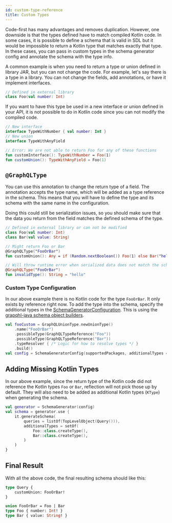 ```yaml
---
id: custom-type-reference
title: Custom Types
---
```


Code-first has many advantages and removes duplication. However, one downside is that the types defined have to match
compiled Kotlin code. In some cases, it is possible to define a schema that is valid in SDL but it would be impossible to
return a Kotlin type that matches exactly that type. In these cases, you can pass in custom types in the schema
generator config and annotate the schema with the type info.

A common example is when you need to return a type or union defined in library JAR, but you can not change the code.
For example, let's say there is a type in a library. You can not change the fields, add annotations, or have it implement interfaces.

```kotlin
// Defined in external library
class Foo(val number: Int)
```

If you want to have this type be used in a new interface or union defined in your API, it is not possible to do in Kotlin code
since you can not modify the compiled code.

```kotlin
// New interface
interface TypeWithNumber { val number: Int }
// New union
interface TypeWithAnyField

// Error: We are not able to return Foo for any of these functions
fun customInterface(): TypeWithNumber = Foo(1)
fun customUnion(): TypeWithAnyField = Foo(1)
```

## `@GraphQLType`
You can use this annotation to change the return type of a field. The annotation accepts the type name, which will be
added as a type reference in the schema. This means that you will have to define the type and its schema with the same name in the configuration.

Doing this could still be serialization issues, so you should make sure that the data you return from the field matches the defined schema of the type.

```kotlin
// Defined in external library or can not be modified
class Foo(val number: Int)
class Bar(val value: String)

// Might return Foo or Bar
@GraphQLType("FooOrBar")
fun customUnion(): Any = if (Random.nextBoolean()) Foo(1) else Bar("hello")

// Will throw runtime error when serialized data does not match the schema
@GraphQLType("FooOrBar")
fun invalidType(): String = "hello"
```

### Custom Type Configuration
In our above example there is no Kotlin code for the type `FooOrBar`. It only exists by reference right now.
To add the type into the schema, specify the additional types in the [SchemaGeneratorConfiguration](./generator-config).
This is using the [grapqhl-java schema object builders](https://www.graphql-java.com/documentation/schema#union).


```kotlin
val fooCustom = GraphQLUnionType.newUnionType()
    .name("FooOrBar")
    .possibleType(GraphQLTypeReference("Foo"))
    .possibleType(GraphQLTypeReference("Bar"))
    .typeResolver { /* Logic for how to resolve types */ }
    .build()
val config = SchemaGeneratorConfig(supportedPackages, additionalTypes = setOf(fooCustom))
```

## Adding Missing Kotlin Types
In our above example, since the return type of the Kotlin code did not reference the Kotlin types `Foo` or `Bar`,
reflection will not pick those up by default. They will also need to be added as additional Kotlin types (`KType`) when generating the schema.

```kotlin
val generator = SchemaGenerator(config)
val schema = generator.use {
    it.generateSchema(
        queries = listOf(TopLevelObject(Query())),
        additionalTypes = setOf(
            Foo::class.createType(),
            Bar::class.createType(),
        )
    )
}
```

## Final Result
With all the above code, the final resulting schema should like this:

```graphql
type Query {
    customUnion: FooOrBar!
}

union FooOrBar = Foo | Bar
type Foo { number: Int! }
type Bar { value: String! }
```
